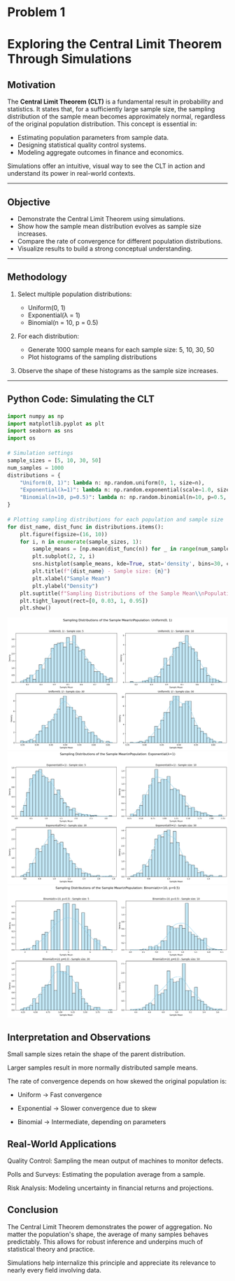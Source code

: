 # Problem 1

# Exploring the Central Limit Theorem Through Simulations

## Motivation

The **Central Limit Theorem (CLT)** is a fundamental result in probability and statistics. It states that, for a sufficiently large sample size, the sampling distribution of the sample mean becomes approximately normal, regardless of the original population distribution. This concept is essential in:

- Estimating population parameters from sample data.
- Designing statistical quality control systems.
- Modeling aggregate outcomes in finance and economics.

Simulations offer an intuitive, visual way to see the CLT in action and understand its power in real-world contexts.

---

## Objective

- Demonstrate the Central Limit Theorem using simulations.
- Show how the sample mean distribution evolves as sample size increases.
- Compare the rate of convergence for different population distributions.
- Visualize results to build a strong conceptual understanding.

---

## Methodology

1. Select multiple population distributions:

   - Uniform(0, 1)
   - Exponential(λ = 1)
   - Binomial(n = 10, p = 0.5)

2. For each distribution:

   - Generate 1000 sample means for each sample size: 5, 10, 30, 50
   - Plot histograms of the sampling distributions

3. Observe the shape of these histograms as the sample size increases.

---

## Python Code: Simulating the CLT

```python
import numpy as np
import matplotlib.pyplot as plt
import seaborn as sns
import os

# Simulation settings
sample_sizes = [5, 10, 30, 50]
num_samples = 1000
distributions = {
    "Uniform(0, 1)": lambda n: np.random.uniform(0, 1, size=n),
    "Exponential(λ=1)": lambda n: np.random.exponential(scale=1.0, size=n),
    "Binomial(n=10, p=0.5)": lambda n: np.random.binomial(n=10, p=0.5, size=n),
}

# Plotting sampling distributions for each population and sample size
for dist_name, dist_func in distributions.items():
    plt.figure(figsize=(16, 10))
    for i, n in enumerate(sample_sizes, 1):
        sample_means = [np.mean(dist_func(n)) for _ in range(num_samples)]
        plt.subplot(2, 2, i)
        sns.histplot(sample_means, kde=True, stat='density', bins=30, color='skyblue')
        plt.title(f"{dist_name} - Sample size: {n}")
        plt.xlabel("Sample Mean")
        plt.ylabel("Density")
    plt.suptitle(f"Sampling Distributions of the Sample Mean\\nPopulation: {dist_name}", fontsize=16)
    plt.tight_layout(rect=[0, 0.03, 1, 0.95])
    plt.show()
```

![Output](CLT.png)
![Output](CLT1.png)
![Output](CLT%20Binomia.png)

## Interpretation and Observations

Small sample sizes retain the shape of the parent distribution.

Larger samples result in more normally distributed sample means.

The rate of convergence depends on how skewed the original population is:

- Uniform → Fast convergence

- Exponential → Slower convergence due to skew

- Binomial → Intermediate, depending on parameters

## Real-World Applications

Quality Control: Sampling the mean output of machines to monitor defects.

Polls and Surveys: Estimating the population average from a sample.

Risk Analysis: Modeling uncertainty in financial returns and projections.

## Conclusion

The Central Limit Theorem demonstrates the power of aggregation. No matter the population's shape, the average of many samples behaves predictably. This allows for robust inference and underpins much of statistical theory and practice.

Simulations help internalize this principle and appreciate its relevance to nearly every field involving data.
